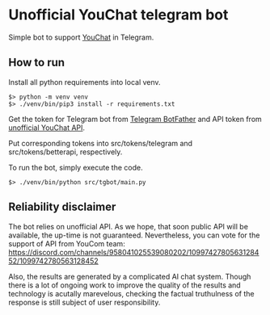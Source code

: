 # Unofficial YouChat telegram bot

Simple bot to support [YouChat](you.com) in Telegram.

## How to run

Install all python requirements into local venv.
```commandline
$> python -m venv venv
$> ./venv/bin/pip3 install -r requirements.txt
```

Get the token for Telegram bot from [Telegram BotFather](https://t.me/BotFather) 
and API token from [unofficial YouChat API](https://api.betterapi.net/about/).

Put corresponding tokens into src/tokens/telegram and src/tokens/betterapi, respectively.

To run the bot, simply execute the code.
```commandline
$> ./venv/bin/python src/tgbot/main.py 
```

## Reliability disclaimer

The bot relies on unofficial API. As we hope, that soon public API will be available, the up-time is not guaranteed. 
Nevertheless, you can vote for the support of API from YouCom team: https://discord.com/channels/958041025539080202/1099742780563128452/1099742780563128452 

Also, the results are generated by a complicated AI chat system. 
Though there is a lot of ongoing work to improve the quality of the results and technology is acutally marevelous, 
checking the factual truthulness of the response is still subject of user responsibility.

